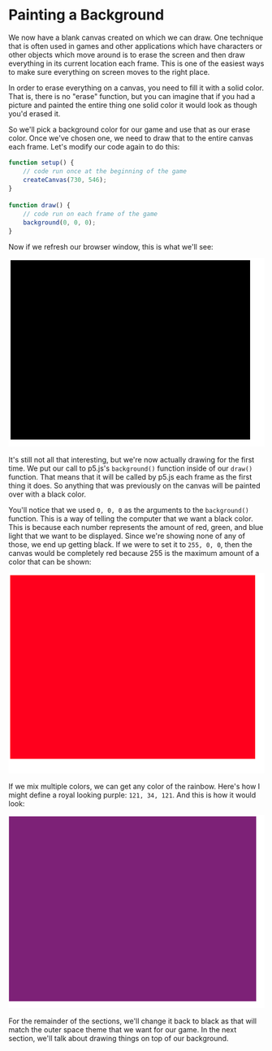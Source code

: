 # Painting a Background

We now have a blank canvas created on which we can draw. One technique that is
often used in games and other applications which have characters or other objects
which move around is to erase the screen and then draw everything in its current
location each frame. This is one of the easiest ways to make sure everything on
screen moves to the right place.

In order to erase everything on a canvas, you need to fill it with a solid color.
That is, there is no "erase" function, but you can imagine that if you had a
picture and painted the entire thing one solid color it would look as though you'd
erased it.

So we'll pick a background color for our game and use that as our erase color.
Once we've chosen one, we need to draw that to the entire canvas each frame. Let's
modify our code again to do this:

```javascript
function setup() {
    // code run once at the beginning of the game
    createCanvas(730, 546);
}

function draw() {
    // code run on each frame of the game
    background(0, 0, 0);
}
```

Now if we refresh our browser window, this is what we'll see:

![black background](images/background.png)

It's still not all that interesting, but we're now actually drawing for the first
time. We put our call to p5.js's `background()` function inside of our `draw()`
function. That means that it will be called by p5.js each frame as the first thing
it does. So anything that was previously on the canvas will be painted over with
a black color.

You'll notice that we used `0, 0, 0` as the arguments to the `background()` function.
This is a way of telling the computer that we want a black color. This is because
each number represents the amount of red, green, and blue light that we want to
be displayed. Since we're showing none of any of those, we end up getting black.
If we were to set it to `255, 0, 0`, then the canvas would be completely red because
255 is the maximum amount of a color that can be shown:

![red background](images/background_red.png)

If we mix multiple colors, we can get any color of the rainbow. Here's how I might
define a royal looking purple: `121, 34, 121`. And this is how it would look:

![purple background](images/background_purple.png)

For the remainder of the sections, we'll change it back to black as that will match
the outer space theme that we want for our game. In the next section, we'll talk
about drawing things on top of our background.
